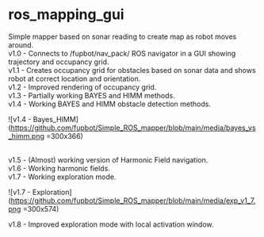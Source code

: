 # ros_mapping_gui
Simple mapper based on sonar reading to create map as robot moves around. <br>
v1.0 - Connects to /fupbot/nav_pack/ ROS navigator in a GUI showing trajectory and occupancy grid. <br>
v1.1 - Creates occupancy grid for obstacles based on sonar data and shows robot at correct location and orientation. <br>
v1.2 - Improved rendering of occupancy grid. <br>
v1.3 - Partially working BAYES and HIMM methods. <br>
v1.4 - Working BAYES and HIMM obstacle detection methods. <br>

![v1.4 - Bayes_HIMM](https://github.com/fupbot/Simple_ROS_mapper/blob/main/media/bayes_vs_himm.png =300x366) 

<br>
v1.5 - (Almost) working version of Harmonic Field navigation. <br>
v1.6 - Working harmonic fields. <br>
v1.7 - Working exploration mode. <br>

![v1.7 - Exploration](https://github.com/fupbot/Simple_ROS_mapper/blob/main/media/exp_v1_7.png =300x574) <br>

v1.8 - Improved exploration mode with local activation window. <br>

